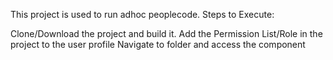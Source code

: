 This project is used to run adhoc peoplecode.
Steps to Execute:

Clone/Download the project and build it.
Add the Permission List/Role in the project to the user profile
Navigate to folder and access the component